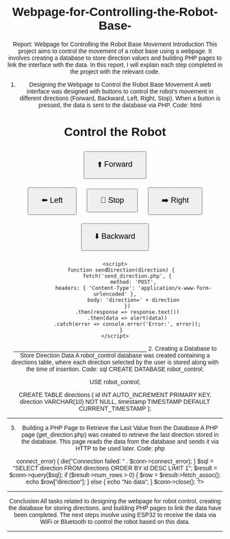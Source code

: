 # Webpage-for-Controlling-the-Robot-Base-
Report: Webpage for Controlling the Robot Base Movement
Introduction
This project aims to control the movement of a robot base using a webpage. It involves creating a database to store direction values and building PHP pages to link the interface with the data. In this report, I will explain each step completed in the project with the relevant code.
1. Designing the Webpage to Control the Robot Base Movement
A web interface was designed with buttons to control the robot's movement in different directions (Forward, Backward, Left, Right, Stop). When a button is pressed, the data is sent to the database via PHP.
Code:
html
<!DOCTYPE html>
<html lang="en">
<head>
    <meta charset="UTF-8">
    <meta name="viewport" content="width=device-width, initial-scale=1.0">
    <title>Robot Control</title>
    <style>
        body {
            text-align: center;
            font-family: Arial, sans-serif;
        }
        .btn {
            padding: 15px 30px;
            margin: 10px;
            font-size: 18px;
            cursor: pointer;
        }
    </style>
</head>
<body>
    <h1>Control the Robot</h1>
    <button class="btn" onclick="sendDirection('forward')">⬆️ Forward</button> <br>
    <button class="btn" onclick="sendDirection('left')">⬅️ Left</button>
    <button class="btn" onclick="sendDirection('stop')">🛑 Stop</button>
    <button class="btn" onclick="sendDirection('right')">➡️ Right</button> <br>
    <button class="btn" onclick="sendDirection('backward')">⬇️ Backward</button>

    <script>
        function sendDirection(direction) {
            fetch('send_direction.php', {
                method: 'POST',
                headers: { 'Content-Type': 'application/x-www-form-urlencoded' },
                body: 'direction=' + direction
            })
            .then(response => response.text())
            .then(data => alert(data))
            .catch(error => console.error('Error:', error));
        }
    </script>
</body>
</html>
________________________________________
2. Creating a Database to Store Direction Data
A robot_control database was created containing a directions table, where each direction selected by the user is stored along with the time of insertion.
Code:
sql
CREATE DATABASE robot_control;

USE robot_control;

CREATE TABLE directions (
    id INT AUTO_INCREMENT PRIMARY KEY,
    direction VARCHAR(10) NOT NULL,
    timestamp TIMESTAMP DEFAULT CURRENT_TIMESTAMP
);
________________________________________
3. Building a PHP Page to Retrieve the Last Value from the Database
A PHP page (get_direction.php) was created to retrieve the last direction stored in the database. This page reads the data from the database and sends it via HTTP to be used later.
Code:
php
<?php
$servername = "localhost";
$username = "root";
$password = "";
$dbname = "robot_control";

$conn = new mysqli($servername, $username, $password, $dbname);

if ($conn->connect_error) {
    die("Connection failed: " . $conn->connect_error);
}

$sql = "SELECT direction FROM directions ORDER BY id DESC LIMIT 1";
$result = $conn->query($sql);

if ($result->num_rows > 0) {
    $row = $result->fetch_assoc();
    echo $row["direction"];
} else {
    echo "No data";
}

$conn->close();
?>
________________________________________
Conclusion
All tasks related to designing the webpage for robot control, creating the database for storing directions, and building PHP pages to link the data have been completed. The next steps involve using ESP32 to receive the data via WiFi or Bluetooth to control the robot based on this data.
________________________________________

